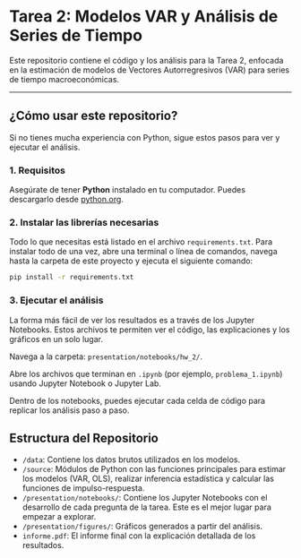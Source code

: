# Tarea 2: Modelos VAR y Análisis de Series de Tiempo

Este repositorio contiene el código y los análisis para la Tarea 2, enfocada en la estimación de modelos de Vectores Autorregresivos (VAR) para series de tiempo macroeconómicas.

---

## ¿Cómo usar este repositorio?

Si no tienes mucha experiencia con Python, sigue estos pasos para ver y ejecutar el análisis.

### 1. Requisitos

Asegúrate de tener **Python** instalado en tu computador. Puedes descargarlo desde [python.org](https://www.python.org/).

### 2. Instalar las librerías necesarias

Todo lo que necesitas está listado en el archivo `requirements.txt`. Para instalar todo de una vez, abre una terminal o línea de comandos, navega hasta la carpeta de este proyecto y ejecuta el siguiente comando:

```bash
pip install -r requirements.txt
```

### 3. Ejecutar el análisis

La forma más fácil de ver los resultados es a través de los Jupyter Notebooks. Estos archivos te permiten ver el código, las explicaciones y los gráficos en un solo lugar.

Navega a la carpeta: `presentation/notebooks/hw_2/`.

Abre los archivos que terminan en `.ipynb` (por ejemplo, `problema_1.ipynb`) usando Jupyter Notebook o Jupyter Lab.

Dentro de los notebooks, puedes ejecutar cada celda de código para replicar los análisis paso a paso.

## Estructura del Repositorio

  * `/data`: Contiene los datos brutos utilizados en los modelos.
  * `/source`: Módulos de Python con las funciones principales para estimar los modelos (VAR, OLS), realizar inferencia estadística y calcular las funciones de impulso-respuesta.
  * `/presentation/notebooks/`: Contiene los Jupyter Notebooks con el desarrollo de cada pregunta de la tarea. Este es el mejor lugar para empezar a explorar.
  * `/presentation/figures/`: Gráficos generados a partir del análisis.
  * `informe.pdf`: El informe final con la explicación detallada de los resultados.
